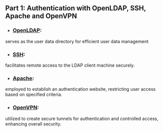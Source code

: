 ## Part 1: Authentication with OpenLDAP, SSH, Apache and OpenVPN

- ### [OpenLDAP](./openldap/ldap.md):

serves as the user data directory for efficient user data management

- ### [SSH](./ssh/ssh.md):

facilitates remote access to the LDAP client machine securely.

- ### [Apache](./apache/apache.md):

employed to establish an authentication website, restricting user access based on specified criteria.

- ### [OpenVPN](./openvpn/vpn.md):

utilized to create secure tunnels for authentication and controlled access, enhancing overall security.

